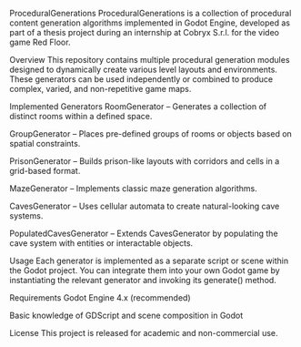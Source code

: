 ProceduralGenerations
ProceduralGenerations is a collection of procedural content generation algorithms implemented in Godot Engine, developed as part of a thesis project during an internship at Cobryx S.r.l. for the video game Red Floor.

Overview
This repository contains multiple procedural generation modules designed to dynamically create various level layouts and environments. These generators can be used independently or combined to produce complex, varied, and non-repetitive game maps.

Implemented Generators
RoomGenerator – Generates a collection of distinct rooms within a defined space.

GroupGenerator – Places pre-defined groups of rooms or objects based on spatial constraints.

PrisonGenerator – Builds prison-like layouts with corridors and cells in a grid-based format.

MazeGenerator – Implements classic maze generation algorithms.

CavesGenerator – Uses cellular automata to create natural-looking cave systems.

PopulatedCavesGenerator – Extends CavesGenerator by populating the cave system with entities or interactable objects.

Usage
Each generator is implemented as a separate script or scene within the Godot project. You can integrate them into your own Godot game by instantiating the relevant generator and invoking its generate() method.

Requirements
Godot Engine 4.x (recommended)

Basic knowledge of GDScript and scene composition in Godot

License
This project is released for academic and non-commercial use.
